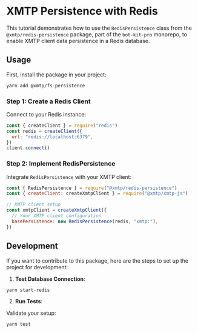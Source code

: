 # XMTP Persistence with Redis

This tutorial demonstrates how to use the `RedisPersistence` class from the `@xmtp/redis-persistence` package, part of the `bot-kit-pro` monorepo, to enable XMTP client data persistence in a Redis database.

## Usage

First, install the package in your project:

```bash
yarn add @xmtp/fs-persistence
```

### Step 1: Create a Redis Client

Connect to your Redis instance:

```javascript
const { createClient } = require("redis")
const redis = createClient({
  url: "redis://localhost:6379",
})
client.connect()
```

### Step 2: Implement RedisPersistence

Integrate `RedisPersistence` with your XMTP client:

```javascript
const { RedisPersistence } = require("@xmtp/redis-persistence")
const { createClient: createXmtpClient } = require("@xmtp/xmtp-js")

// XMTP client setup
const xmtpClient = createXmtpClient({
  // Your XMTP client configuration
  basePersistence: new RedisPersistence(redis, "xmtp:"),
})
```

## Development

If you want to contribute to this package, here are the steps to set up the project for development:

1. **Test Database Connection**:

```bash
yarn start-redis
```

2. **Run Tests**:

Validate your setup:

```bash
yarn test
```
